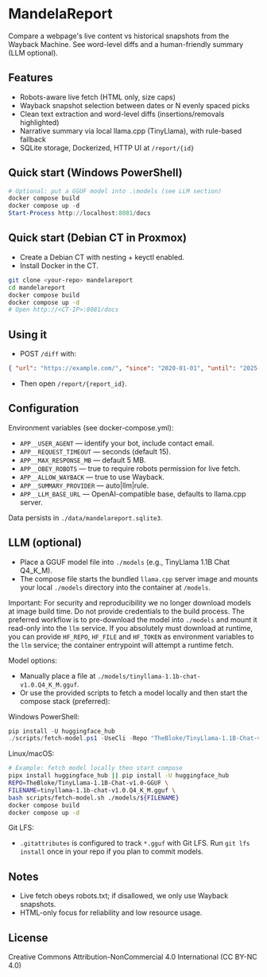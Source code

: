 
# MandelaReport

Compare a webpage's live content vs historical snapshots from the Wayback Machine. See word-level diffs and a human-friendly summary (LLM optional).

## Features

- Robots-aware live fetch (HTML only, size caps)
- Wayback snapshot selection between dates or N evenly spaced picks
- Clean text extraction and word-level diffs (insertions/removals highlighted)
- Narrative summary via local llama.cpp (TinyLlama), with rule-based fallback
- SQLite storage, Dockerized, HTTP UI at `/report/{id}`

## Quick start (Windows PowerShell)

```powershell
# Optional: put a GGUF model into .\models (see LLM section)
docker compose build
docker compose up -d
Start-Process http://localhost:8081/docs
```

## Quick start (Debian CT in Proxmox)

- Create a Debian CT with nesting + keyctl enabled.
- Install Docker in the CT.

```bash
git clone <your-repo> mandelareport
cd mandelareport
docker compose build
docker compose up -d
# Open http://<CT-IP>:8081/docs
```

## Using it

- POST `/diff` with:

```json
{ "url": "https://example.com/", "since": "2020-01-01", "until": "2025-01-01", "snapshots": 3 }
```

- Then open `/report/{report_id}`.

## Configuration

Environment variables (see docker-compose.yml):

- `APP__USER_AGENT` — identify your bot, include contact email.
- `APP__REQUEST_TIMEOUT` — seconds (default 15).
- `APP__MAX_RESPONSE_MB` — default 5 MB.
- `APP__OBEY_ROBOTS` — true to require robots permission for live fetch.
- `APP__ALLOW_WAYBACK` — true to use Wayback.
- `APP__SUMMARY_PROVIDER` — auto|llm|rule.
- `APP__LLM_BASE_URL` — OpenAI-compatible base, defaults to llama.cpp server.

Data persists in `./data/mandelareport.sqlite3`.

## LLM (optional)

- Place a GGUF model file into `./models` (e.g., TinyLlama 1.1B Chat Q4_K_M).
- The compose file starts the bundled `llama.cpp` server image and mounts your local `./models` directory into the container at `/models`.

Important: For security and reproducibility we no longer download models at image build time. Do not provide credentials to the build process. The preferred workflow is to pre-download the model into `./models` and mount it read-only into the `llm` service. If you absolutely must download at runtime, you can provide `HF_REPO`, `HF_FILE` and `HF_TOKEN` as environment variables to the `llm` service; the container entrypoint will attempt a runtime fetch.

Model options:

- Manually place a file at `./models/tinyllama-1.1b-chat-v1.0.Q4_K_M.gguf`.
- Or use the provided scripts to fetch a model locally and then start the compose stack (preferred):

Windows PowerShell:

```powershell
pip install -U huggingface_hub
./scripts/fetch-model.ps1 -UseCli -Repo "TheBloke/TinyLlama-1.1B-Chat-v1.0-GGUF" -Filename "tinyllama-1.1b-chat-v1.0.Q4_K_M.gguf" -OutPath "../models/tinyllama-1.1b-chat-v1.0.Q4_K_M.gguf"
```

Linux/macOS:

```bash
# Example: fetch model locally then start compose
pipx install huggingface_hub || pip install -U huggingface_hub
REPO=TheBloke/TinyLlama-1.1B-Chat-v1.0-GGUF \
FILENAME=tinyllama-1.1b-chat-v1.0.Q4_K_M.gguf \
bash scripts/fetch-model.sh ./models/${FILENAME}
docker compose build
docker compose up -d
```

Git LFS:

- `.gitattributes` is configured to track `*.gguf` with Git LFS. Run `git lfs install` once in your repo if you plan to commit models.

## Notes

- Live fetch obeys robots.txt; if disallowed, we only use Wayback snapshots.
- HTML-only focus for reliability and low resource usage.

## License

Creative Commons Attribution-NonCommercial 4.0 International (CC BY-NC 4.0)
